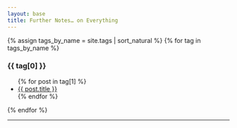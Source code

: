 ```yaml
---
layout: base
title: Further Notes… on Everything
---
```


{% assign tags_by_name = site.tags | sort_natural %}
{% for tag in tags_by_name %}
  <h3>{{ tag[0] }}</h3>
  <ul>
    {% for post in tag[1] %}
      <li><a href="{{ post.url }}">{{ post.title }}</a></li>
    {% endfor %}
  </ul>
{% endfor %}

<hr />